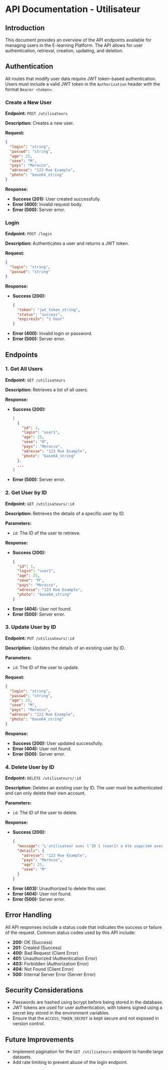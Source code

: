 # API Documentation - Utilisateur

## Introduction
This document provides an overview of the API endpoints available for managing users in the E-learning Platform. The API allows for user authentication, retrieval, creation, updating, and deletion.

## Authentication
All routes that modify user data require JWT token-based authentication. Users must include a valid JWT token in the `Authorization` header with the format `Bearer <token>`.
### Create a New User
**Endpoint:** `POST /utilisateurs`

**Description:** Creates a new user.

**Request:**
```json
{
  "login": "string",
  "passwd": "string",
  "age": 25,
  "sexe": "M",
  "pays": "Morocco",
  "adresse": "123 Rue Example",
  "photo": "base64_string"
}
```

**Response:**
- **Success (201):** User created successfully.
- **Error (400):** Invalid request body.
- **Error (500):** Server error.

### Login
**Endpoint:** `POST /login`

**Description:** Authenticates a user and returns a JWT token.

**Request:**
```json
{
  "login": "string",
  "passwd": "string"
}
```

**Response:**
- **Success (200):**
  ```json
  {
    "token": "jwt_token_string",
    "status": "success",
    "expiresIn": "1 hour"
  }
  ```
- **Error (400):** Invalid login or password.
- **Error (500):** Server error.

## Endpoints

### 1. Get All Users
**Endpoint:** `GET /utilisateurs`

**Description:** Retrieves a list of all users.

**Response:**
- **Success (200):**
  ```json
  [
    {
      "id": 1,
      "login": "user1",
      "age": 25,
      "sexe": "M",
      "pays": "Morocco",
      "adresse": "123 Rue Example",
      "photo": "base64_string"
    },
    ...
  ]
  ```
- **Error (500):** Server error.

### 2. Get User by ID
**Endpoint:** `GET /utilisateurs/:id`

**Description:** Retrieves the details of a specific user by ID.

**Parameters:**
- `id`: The ID of the user to retrieve.

**Response:**
- **Success (200):**
  ```json
  {
    "id": 1,
    "login": "user1",
    "age": 25,
    "sexe": "M",
    "pays": "Morocco",
    "adresse": "123 Rue Example",
    "photo": "base64_string"
  }
  ```
- **Error (404):** User not found.
- **Error (500):** Server error.

### 3. Update User by ID
**Endpoint:** `PUT /utilisateurs/:id`

**Description:** Updates the details of an existing user by ID.

**Parameters:**
- `id`: The ID of the user to update.

**Request:**
```json
{
  "login": "string",
  "passwd": "string",
  "age": 25,
  "sexe": "M",
  "pays": "Morocco",
  "adresse": "123 Rue Example",
  "photo": "base64_string"
}
```

**Response:**
- **Success (200):** User updated successfully.
- **Error (404):** User not found.
- **Error (500):** Server error.

### 4. Delete User by ID
**Endpoint:** `DELETE /utilisateurs/:id`

**Description:** Deletes an existing user by ID. The user must be authenticated and can only delete their own account.

**Parameters:**
- `id`: The ID of the user to delete.

**Response:**
- **Success (200):** 
  ```json
  {
    "message": "L'utilisateur avec l'ID 1 (user1) a été supprimé avec succès.",
    "details": {
      "adresse": "123 Rue Example",
      "pays": "Morocco",
      "age": 25,
      "sexe": "M"
    }
  }
  ```
- **Error (403):** Unauthorized to delete this user.
- **Error (404):** User not found.
- **Error (500):** Server error.

## Error Handling
All API responses include a status code that indicates the success or failure of the request. Common status codes used by this API include:
- **200:** OK (Success)
- **201:** Created (Success)
- **400:** Bad Request (Client Error)
- **401:** Unauthorized (Authentication Error)
- **403:** Forbidden (Authorization Error)
- **404:** Not Found (Client Error)
- **500:** Internal Server Error (Server Error)

## Security Considerations
- Passwords are hashed using bcrypt before being stored in the database.
- JWT tokens are used for user authentication, with tokens signed using a secret key stored in the environment variables.
- Ensure that the `ACCESS_TOKEN_SECRET` is kept secure and not exposed in version control.

## Future Improvements
- Implement pagination for the `GET /utilisateurs` endpoint to handle large datasets.
- Add rate limiting to prevent abuse of the login endpoint.
